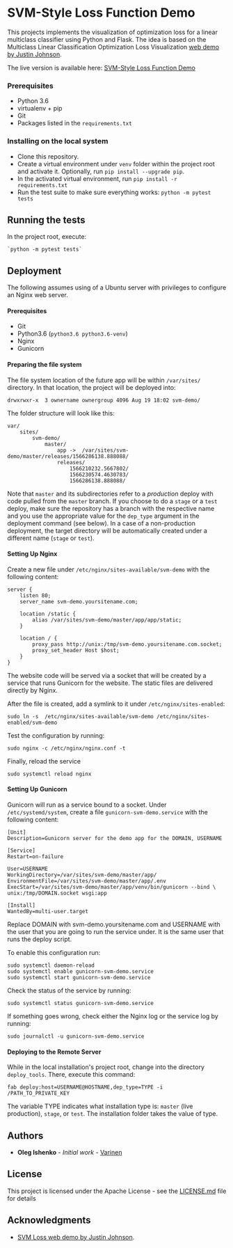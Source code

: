 # SVM-Style Loss Function Demo

This projects implements the visualization of optimization loss for a linear 
multiclass classifier using Python and Flask. The idea is based on the 
Multiclass Linear Classification Optimization Loss Visualization [web demo by Justin Johnson](http://vision.stanford.edu/teaching/cs231n-demos/linear-classify/).

The live version is available here:
[SVM-Style Loss Function Demo](https://svm-demo.singularaspect.com/)

### Prerequisites

* Python 3.6
* virtualenv + pip
* Git
* Packages listed in the `requirements.txt`

### Installing on the local system

* Clone this repository.
 * Create a virtual environment under `venv` folder within
the project root and activate it. Optionally, run `pip install --upgrade pip`.
 * In the activated virtual environment, run `pip install -r requirements.txt`
 * Run the test suite to make sure everything works: `python -m pytest tests`


## Running the tests

In the project root, execute:

    `python -m pytest tests`

## Deployment

The following assumes using of a Ubuntu server with privileges to configure
an Nginx web server.

#### Prerequisites

 * Git
 * Python3.6 (`python3.6 python3.6-venv`)
 * Nginx
 * Gunicorn

#### Preparing the file system

The file system location of the future app will be within `/var/sites/` directory. 
In that location, the project will be deployed into:

    drwxrwxr-x  3 ownername ownergroup 4096 Aug 19 18:02 svm-demo/
    
The folder structure will look like this:

    var/
	    sites/
		    svm-demo/
			    master/
				    app ->  /var/sites/svm-demo/master/releases/1566286138.888088/
				    releases/
					    1566210232.5667802/
					    1566230574.4630783/
					    1566286138.888088/

Note that `master` and its subdirectories refer to a _production_ deploy with 
code pulled from the `master` branch. If you choose to do a `stage` or a `test` deploy,
make sure the repository has a branch with the respective name and you use the
appropriate value for the `dep_type` argument in the deployment command (see below).
In a case of a non-production deployment, the target directory will be automatically created
under a different name (`stage` or `test`).

#### Setting Up Nginx

Create a new file under `/etc/nginx/sites-available/svm-demo` with the following content: 

    server {
        listen 80;
        server_name svm-demo.yoursitename.com;
     
        location /static {
            alias /var/sites/svm-demo/master/app/app/static;
        }
     
        location / {
            proxy_pass http://unix:/tmp/svm-demo.yoursitename.com.socket;
            proxy_set_header Host $host;
        }
    }

The website code will be served via a socket that will be created by a service 
that runs Gunicorn for the website. The static files are delivered directly by Nginx.

After the file is created, add a symlink to it under `/etc/nginx/sites-enabled`:

    sudo ln -s  /etc/nginx/sites-available/svm-demo /etc/nginx/sites-enabled/svm-demo
    
Test the configuration by running:

    sudo nginx -c /etc/nginx/nginx.conf -t

Finally, reload the service

    sudo systemctl reload nginx
    
#### Setting Up Gunicorn

Gunicorn will run as a service bound to a socket. Under `/etc/systemd/system`, 
create a file `gunicorn-svm-demo.service` with the following content:        
   
    [Unit]
    Description=Gunicorn server for the demo app for the DOMAIN, USERNAME
     
    [Service]
    Restart=on-failure
     
    User=USERNAME
    WorkingDirectory=/var/sites/svm-demo/master/app/
    EnvironmentFile=/var/sites/svm-demo/master/app/.env
    ExecStart=/var/sites/svm-demo/master/app/venv/bin/gunicorn --bind \ unix:/tmp/DOMAIN.socket wsgi:app
     
    [Install]
    WantedBy=multi-user.target


Replace DOMAIN with svm-demo.yoursitename.com and USERNAME with the user that you are
going to run the service under. It is the same user that runs the deploy script.   

To enable this configuration run:

    sudo systemctl daemon-reload
    sudo systemctl enable gunicorn-svm-demo.service
    sudo systemctl start gunicorn-svm-demo.service     
    
Check the status of the service by running:

    sudo systemctl status gunicorn-svm-demo.service
    
If something goes wrong, check either the Nginx log or the service log by running:

    sudo journalctl -u gunicorn-svm-demo.service

#### Deploying to the Remote Server

While in the local installation's project root, change into the 
directory `deploy_tools`. There, execute this command:

    fab deploy:host=USERNAME@HOSTNAME,dep_type=TYPE -i /PATH_TO_PRIVATE_KEY
    
The variable TYPE indicates what installation type is: `master` 
(live production), `stage`, or `test`. The installation folder takes the value of type.

## Authors

* **Oleg Ishenko** - *Initial work* - [Varinen](https://github.com/varinen)

## License

This project is licensed under the Apache License - see the [LICENSE.md](LICENSE.md) file for details

## Acknowledgments

* [SVM Loss web demo by Justin Johnson](http://vision.stanford.edu/teaching/cs231n-demos/linear-classify/).
